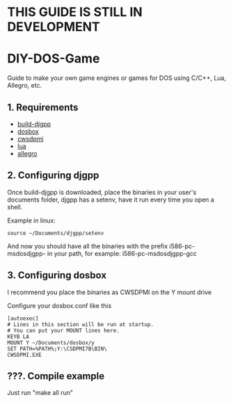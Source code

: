 # THIS GUIDE IS STILL IN DEVELOPMENT
# DIY-DOS-Game

Guide to make your own game engines or games for DOS using C/C++, Lua, Allegro, etc.

## 1. Requirements

- [build-djgpp](https://github.com/andrewwutw/build-djgpp)
- [dosbox](https://www.dosbox.com/)
- [cwsdpmi](https://sandmann.dotster.com/cwsdpmi/)
- [lua](http://www.ibiblio.org/pub/micro/pc-stuff/freedos/files/devel/lua/)
- [allegro](http://www.mrdictionary.net/allegro/20190618_DJGPP_dir_allegro423installed.zip)

## 2. Configuring djgpp

Once build-djgpp is downloaded, place the binaries in your user's documents folder, djgpp has a setenv, have it run every time you open a shell.

Example in linux:

```
source ~/Documents/djgpp/setenv
```

And now you should have all the binaries with the prefix i586-pc-msdosdjgpp- in your path, for example: i586-pc-msdosdjgpp-gcc

## 3. Configuring dosbox

I recommend you place the binaries as CWSDPMI on the Y mount drive

Configure your dosbox.conf like this

```
[autoexec]
# Lines in this section will be run at startup.
# You can put your MOUNT lines here.
KEYB LA
MOUNT Y ~/Documents/dosbox/y
SET PATH=%PATH%;Y:\CSDPMI7B\BIN\
CWSDPMI.EXE
```

## ???. Compile example

Just run "make all run"
